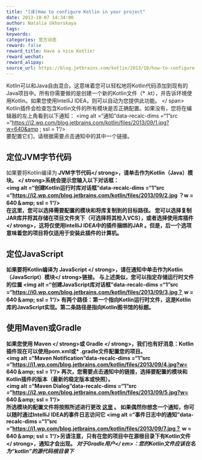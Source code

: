```yaml
---
title: "[译]How to configure Kotlin in your project"
date: 2013-10-07 14:34:00
author: Natalia Ukhorskaya
tags:
keywords:
categories: 官方动态
reward: false
reward_title: Have a nice Kotlin!
reward_wechat:
reward_alipay:
source_url: https://blog.jetbrains.com/kotlin/2013/10/how-to-configure-kotlin-in-your-project/
---
```


Kotlin可以和Java自由混合。这意味着您可以轻松地将Kotlin代码添加到现有的Java项目中。所有你需要做的是创建一个新的Kotlin文件（* .kt），并告诉环境使用Kotlin。如果您使用IntelliJ IDEA，则可以自动为您提供此功能。<span id =“more-1247”> </ span>
Kotlin插件会检查包含Kotlin文件的所有模块是否正确配置。如果没有，您将在编辑器的左上角看到以下通知：
<img alt =“通知”data-recalc-dims =“1”src =“https://i2.wp.com/blog.jetbrains.com/kotlin/files/2013/09/1.jpg?w=640&amp ; ssl = 1“/> <br/>
要配置它们，请根据需要点击通知中的其中一个链接。
## 定位JVM字节代码

如果要将Kotlin编译为<strong> JVM字节代码</ strong>，请单击<strong>作为Kotlin（Java）模块。 </ strong>系统会提示您输入以下对话框：<br/>
<img alt =“创建Kotlin运行时库对话框”data-recalc-dims =“1”src =“https://i2.wp.com/blog.jetbrains.com/kotlin/files/2013/09/2.jpg ？w = 640＆amp; ssl = 1“/> <br/>
在这里，您可以选择需要配置的模块和将库复制到的目标路径。
您可以选择复制JAR库并将其存储在项目文件夹下（可选择将其检入VCS），或者选择<strong>使用库插件</ strong>，这将仅使用IntelliJ IDEA中的插件捆绑的JAR 。但是，后一个选项意味着您的项目将仅适用于安装此插件的计算机。
## 定位JavaScript

如果要将Kotlin编译为<strong> JavaScript </ strong>，请在通知中单击<strong>作为Kotlin（JavaScript）模块</ strong>链接。
与上述类似，您可以指定存储运行时文件的位置
<img alt =“创建JavaScript库对话框”data-recalc-dims =“1”src =“https://i0.wp.com/blog.jetbrains.com/kotlin/files/2013/09/3.jpg？ w = 640＆amp; ssl = 1“/>
有两个路径：第一个指向Kotlin运行时文件，这是Kotlin库的JavaScript实现。第二条路径是指向Kotlin图书馆的标题。
## 使用Maven或Gradle

如果您使用<strong> Maven </ strong>或<strong> Gradle </ strong>，我们也有好消息：Kotlin插件现在可以使用pom.xml或* .gradle文件配置您的项目。<br/>
<img alt =“Maven Notification”data-recalc-dims =“1”src =“https://i1.wp.com/blog.jetbrains.com/kotlin/files/2013/09/4.jpg?w= 640＆amp; ssl = 1“/>
再次，您需要点击通知中的链接，选择要配置的模块和Kotlin插件的版本（最新的稳定版本或快照）。<br/>
<img alt =“Maven Dialog”data-recalc-dims =“1”src =“https://i2.wp.com/blog.jetbrains.com/kotlin/files/2013/09/5.jpg?w= 640＆amp; ssl = 1“/> <br/>
所选模块的配置文件将按照所述进行更改 [这里](http://confluence.jetbrains.com/display/Kotlin/Kotlin+Build+Tools) 。
如果偶然你想念一个通知，你可以随时通过IntelliJ IDEA的事件日志访问它
<img alt =“事件日志中的通知”data-recalc-dims =“1”src =“https://i1.wp.com/blog.jetbrains.com/kotlin/files/2013/09/7.jpg？ w = 640＆amp; ssl = 1“/>另请注意，只有在您的项目中<strong>在源根目录下有Kotlin文件</ strong>，通知才会出现。
<em>对于Gradle用户</ em>：您的Kotlin文件应该在名为“kotlin”的源代码根目录下
